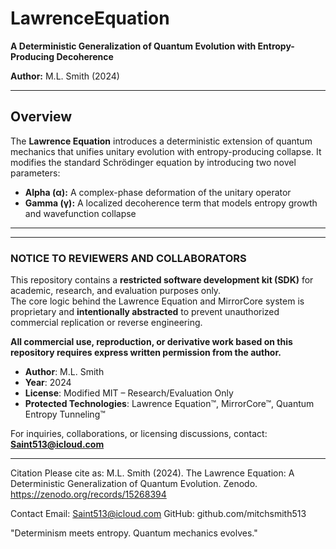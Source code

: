 # LawrenceEquation

**A Deterministic Generalization of Quantum Evolution with Entropy-Producing Decoherence**


**Author:** M.L. Smith (2024)

---

## Overview

The **Lawrence Equation** introduces a deterministic extension of quantum mechanics that unifies unitary evolution with entropy-producing collapse. It modifies the standard Schrödinger equation by introducing two novel parameters:

- **Alpha (α):** A complex-phase deformation of the unitary operator  
- **Gamma (γ):** A localized decoherence term that models entropy growth and wavefunction collapse

---


---

### NOTICE TO REVIEWERS AND COLLABORATORS

This repository contains a **restricted software development kit (SDK)** for academic, research, and evaluation purposes only.  
The core logic behind the Lawrence Equation and MirrorCore system is proprietary and **intentionally abstracted** to prevent unauthorized commercial replication or reverse engineering.

**All commercial use, reproduction, or derivative work based on this repository requires express written permission from the author.**

- **Author**: M.L. Smith  
- **Year**: 2024  
- **License**: Modified MIT – Research/Evaluation Only  
- **Protected Technologies**: Lawrence Equation™, MirrorCore™, Quantum Entropy Tunneling™

For inquiries, collaborations, or licensing discussions, contact: **Saint513@icloud.com**

---

Citation
Please cite as:
M.L. Smith (2024). The Lawrence Equation: A Deterministic Generalization of Quantum Evolution. Zenodo. https://zenodo.org/records/15268394

Contact
Email: Saint513@icloud.com
GitHub: github.com/mitchsmith513

"Determinism meets entropy. Quantum mechanics evolves."
